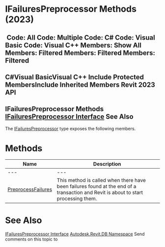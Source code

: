# IFailuresPreprocessor Methods (2023)

﻿
 Code: All Code: Multiple Code: C# Code: Visual Basic Code: Visual C++  Members: Show All Members: Filtered Members: Filtered Members: Filtered   
---  
C#Visual BasicVisual C++
Include Protected MembersInclude Inherited Members
Revit 2023 API  
---  
IFailuresPreprocessor Methods  
[IFailuresPreprocessor Interface](053c6262-d958-b1b6-44b7-35d0d83b5a43.md "IFailuresPreprocessor Interface") See Also  
---  
The [IFailuresPreprocessor](053c6262-d958-b1b6-44b7-35d0d83b5a43.md "IFailuresPreprocessor Interface") type exposes the following members.
# Methods
| Name | Description |
| --- | --- |
| --- | --- | --- |
| [PreprocessFailures](56e273aa-7d84-4a95-f06c-8a12e34e8be0.md "PreprocessFailures Method") | This method is called when there have been failures found at the end of a transaction and Revit is about to start processing them. |

# See Also
[IFailuresPreprocessor Interface](053c6262-d958-b1b6-44b7-35d0d83b5a43.md "IFailuresPreprocessor Interface")
[Autodesk.Revit.DB Namespace](87546ba7-461b-c646-cbb1-2cb8f5bff8b2.md "Autodesk.Revit.DB Namespace")
Send comments on this topic to 